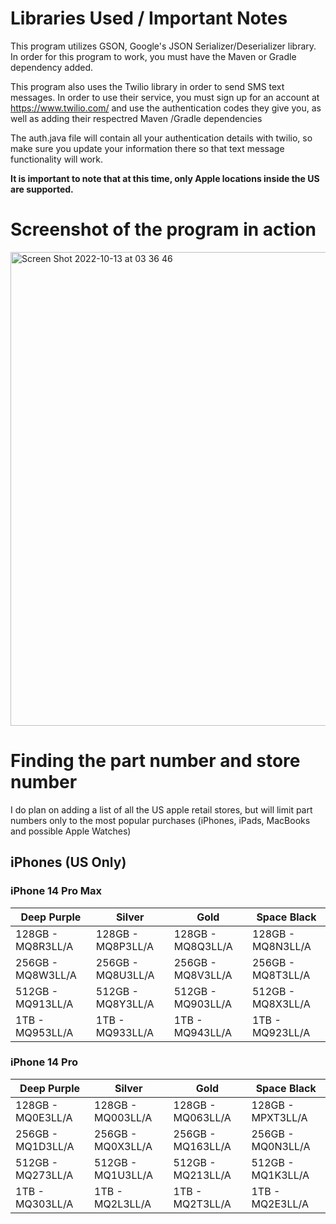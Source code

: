 # Libraries Used / Important Notes

This program utilizes GSON, Google's JSON Serializer/Deserializer library. In order for this program to work, you must have the Maven or Gradle dependency
added. 

This program also uses the Twilio library in order to send SMS text messages. In order to use their service, you must sign up for an account at https://www.twilio.com/ and use the authentication codes they give you, as well as adding their respectred Maven
/Gradle dependencies

The auth.java file will contain all your authentication details with twilio, so make sure you update your information there so that text message functionality will work. 


**It is important to note that at this time, only Apple locations inside the US are supported.**

# Screenshot of the program in action 

<img width="758" alt="Screen Shot 2022-10-13 at 03 36 46" src="https://user-images.githubusercontent.com/77137812/195533965-c90d6a31-f8c1-4f1e-afdc-d3a66fcc5256.png">

# Finding the part number and store number

I do plan on adding a list of all the US apple retail stores, but will limit part numbers only to the most popular purchases (iPhones, iPads, MacBooks and possible Apple Watches) 

## iPhones (US Only)

### iPhone 14 Pro Max

|  **Deep Purple** | **Silver**         | **Gold**          | **Space Black**   |
| ---------------- | ------------------ | ----------------- | ----------------- |
| 128GB - MQ8R3LL/A| 128GB - MQ8P3LL/A  | 128GB - MQ8Q3LL/A | 128GB - MQ8N3LL/A |
| 256GB - MQ8W3LL/A| 256GB - MQ8U3LL/A  | 256GB - MQ8V3LL/A | 256GB - MQ8T3LL/A |
| 512GB - MQ913LL/A| 512GB - MQ8Y3LL/A  | 512GB - MQ903LL/A | 512GB - MQ8X3LL/A |
| 1TB   - MQ953LL/A| 1TB - MQ933LL/A    | 1TB - MQ943LL/A   | 1TB - MQ923LL/A   |

### iPhone 14 Pro

|  **Deep Purple** | **Silver**         | **Gold**          | **Space Black**   |
| ---------------- | ------------------ | ----------------- | ----------------- |
| 128GB - MQ0E3LL/A| 128GB - MQ003LL/A  | 128GB - MQ063LL/A | 128GB - MPXT3LL/A |
| 256GB - MQ1D3LL/A| 256GB - MQ0X3LL/A | 256GB - MQ163LL/A | 256GB - MQ0N3LL/A |
| 512GB - MQ273LL/A| 512GB - MQ1U3LL/A  | 512GB - MQ213LL/A | 512GB - MQ1K3LL/A |
| 1TB   - MQ303LL/A| 1TB - MQ2L3LL/A    | 1TB - MQ2T3LL/A   | 1TB - MQ2E3LL/A   |






